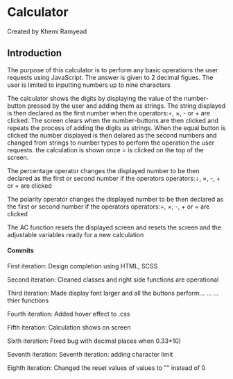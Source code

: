 # Calculator

<p>Created by Khemi Ramyead</p>

<h2>Introduction</h2>

<p>The purpose of this calculator is to perform any basic operations the user requests using JavaScript. The answer is given to 2 decimal figues. The user is limited to inputting numbers up to nine characters</p>

<p>The calculator shows the digits by displaying the value of the number-button pressed by the user and adding them as strings. The string displayed is then declared as the first number when the operators:÷, ×, - or + are clicked. The screen clears when the number-buttons are then clicked and repeats the process of adding the digits as strings. When the equal button is clicked the number displayed is then delared as the second numbers and changed from strings to number types to perform the operation the user requests. the calculation is shown once = is clicked on the top of the screen.</p>

<p>The percentage operator changes the displayed number to be then declared as the first or second number if the operators operators:÷, ×, -, + or = are clicked</p>

<p>The polarity operator changes the displayed number to be then declared as the first or second number if the operators operators:÷, ×, -, + or = are clicked</p>

<p>The AC function resets the displayed screen and resets the screen and the adjustable variables ready for a new calculation</p>

<h4>Commits</h4>
<p>First iteration: Design completion using HTML, SCSS</p>
<p>Second iteration: Cleaned classes and right side functions are operational</p>
<p>Third iteration: Made display font larger and all the buttons perform…  …
… thier functions</p>
<p>Fourth iteration: Added hover effect to .css</p>
<p>Fifth iteration: Calculation shows on screen</p>
<p>Sixth iteration: Fixed bug with decimal places when 0.33*10)</p>
<p>Seventh iteration: Seventh iteration: adding character limit</p>
<p>Eighth iteration: Changed the reset values of values to "" instead of 0</p>
